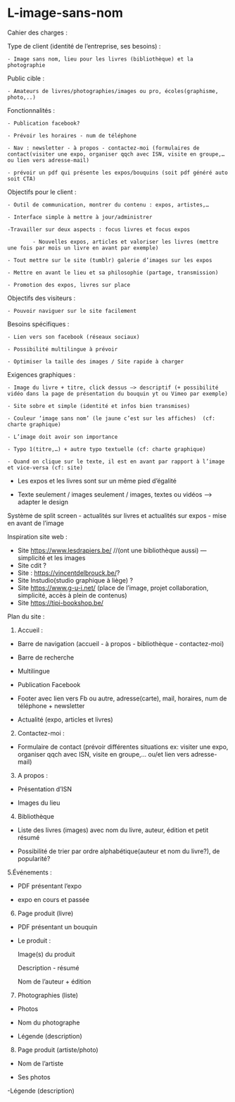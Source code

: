 # L-image-sans-nom

Cahier des charges :


Type de client (identité de l’entreprise, ses besoins) :

	- Image sans nom, lieu pour les livres (bibliothèque) et la photographie
	
	
Public cible : 

 	- Amateurs de livres/photographies/images ou pro, écoles(graphisme, photo,..)
	
	
Fonctionnalités : 

	- Publication facebook?
	
	- Prévoir les horaires - num de téléphone
	
	- Nav : newsletter - à propos - contactez-moi (formulaires de contact(visiter une expo, organiser qqch avec ISN, visite en groupe,… ou lien vers adresse-mail)
	
	- prévoir un pdf qui présente les expos/bouquins (soit pdf généré auto soit CTA)
	

Objectifs pour le client : 

	- Outil de communication, montrer du contenu : expos, artistes,…
	
	- Interface simple à mettre à jour/administrer
	
	-Travailler sur deux aspects : focus livres et focus expos
	
			- Nouvelles expos, articles et valoriser les livres (mettre une fois par mois un livre en avant par exemple)
			
	- Tout mettre sur le site (tumblr) galerie d’images sur les expos
	
	- Mettre en avant le lieu et sa philosophie (partage, transmission)
	
	- Promotion des expos, livres sur place
	
	
Objectifs des visiteurs : 

	- Pouvoir naviguer sur le site facilement


Besoins spécifiques : 

	- Lien vers son facebook (réseaux sociaux)
	
	- Possibilité multilingue à prévoir
	
	- Optimiser la taille des images / Site rapide à charger
	

Exigences graphiques : 

	- Image du livre + titre, click dessus —> descriptif (+ possibilité vidéo dans la page de présentation du bouquin yt ou Vimeo par exemple)
	
	- Site sobre et simple (identité et infos bien transmises)
	
	- Couleur ‘image sans nom’ (le jaune c’est sur les affiches)  (cf: charte graphique)
	
	- L’image doit avoir son importance
	
	- Typo 1(titre,…) + autre typo textuelle (cf: charte graphique)
	
	- Quand on clique sur le texte, il est en avant par rapport à l’image et vice-versa (cf: site)
	


- Les expos et les livres sont sur un même pied d’égalité

- Texte seulement / images seulement / images, textes ou vidéos —> adapter le design

Système de split screen - actualités sur livres et actualités sur expos - mise en avant de l’image 




Inspiration site web : 
- Site https://www.lesdrapiers.be/  //(ont une bibliothèque aussi) — simplicité et les images
- Site cdit ?
- Site : https://vincentdelbrouck.be/?
- Site Instudio(studio graphique à liège) ?
- Site https://www.g-u-i.net/ (place de l’image, projet collaboration, simplicité, accès à plein de contenus)
- Site https://tipi-bookshop.be/



Plan du site :


1. Accueil : 

- Barre de navigation (accueil - à propos - bibliothèque - contactez-moi)

- Barre de recherche

- Multilingue

- Publication Facebook

- Footer avec lien vers Fb ou autre, adresse(carte), mail, horaires, num de téléphone + newsletter

- Actualité (expo, articles et livres)


2. Contactez-moi :

- Formulaire de contact (prévoir différentes situations ex: visiter une expo, organiser qqch avec ISN, visite en groupe,… ou/et lien vers adresse-mail)


3. A propos : 

- Présentation d’ISN

- Images du lieu


4. Bibliothèque

- Liste des livres (images) avec nom du livre, auteur, édition et petit résumé

- Possibilité de trier par ordre alphabétique(auteur et nom du livre?), de popularité?


5.Événements :

- PDF présentant l’expo

- expo en cours et passée


6. Page produit (livre)

- PDF présentant un bouquin

- Le produit :

	Image(s) du produit
	
	Description - résumé
	
	Nom de l’auteur + édition


7. Photographies (liste)

- Photos

- Nom du photographe

- Légende (description)


8. Page produit (artiste/photo)

- Nom de l’artiste

- Ses photos

-Légende (description)

